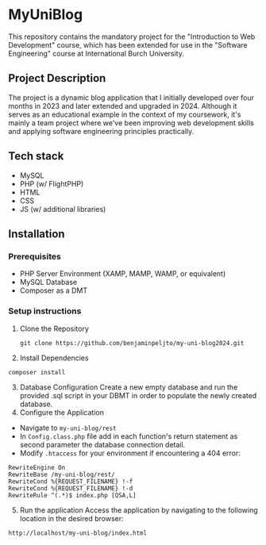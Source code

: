 # MyUniBlog

This repository contains the mandatory project for the "Introduction to Web Development" course, which has been extended for use in the "Software Engineering" course at International Burch University.

## Project Description

The project is a dynamic blog application that I initially developed over four months in 2023 and later extended and upgraded in 2024. Although it serves as an educational example in the context of my coursework, it's mainly a team project where we've been improving web development skills and applying software engineering principles practically.

## Tech stack
* MySQL
* PHP (w/ FlightPHP)
* HTML
* CSS
* JS (w/ additional libraries)

## Installation
### Prerequisites
* PHP Server Environment (XAMP, MAMP, WAMP, or equivalent)
* MySQL Database
* Composer as a DMT

### Setup instructions
1. Clone the Repository
   ```
   git clone https://github.com/benjaminpeljto/my-uni-blog2024.git
   ```
2. Install Dependencies
```
composer install
```
3. Database Configuration
Create a new empty database and run the provided .sql script in your DBMT in order to populate the newly created database.
4. Configure the Application
* Navigate to `my-uni-blog/rest`
* In `Config.class.php` file add in each function's return statement as second parameter the database connection detail.
* Modify `.htaccess` for your environment if encountering a 404 error:
```
RewriteEngine On
RewriteBase /my-uni-blog/rest/
RewriteCond %{REQUEST_FILENAME} !-f
RewriteCond %{REQUEST_FILENAME} !-d
RewriteRule ^(.*)$ index.php [QSA,L]
```
5. Run the application
Access the application by navigating to the following location in the desired browser:
```
http://localhost/my-uni-blog/index.html
```
